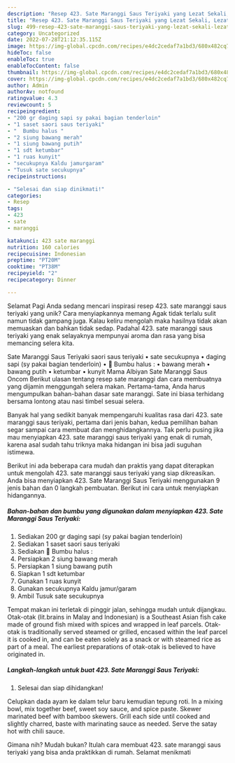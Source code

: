 ```yaml
---
description: "Resep 423. Sate Maranggi Saus Teriyaki yang Lezat Sekali, Lezat"
title: "Resep 423. Sate Maranggi Saus Teriyaki yang Lezat Sekali, Lezat"
slug: 499-resep-423-sate-maranggi-saus-teriyaki-yang-lezat-sekali-lezat
category: Uncategorized
date: 2022-07-28T21:12:35.115Z
image: https://img-global.cpcdn.com/recipes/e4dc2cedaf7a1bd3/680x482cq70/423-sate-maranggi-saus-teriyaki-foto-resep-utama.jpg
hideToc: false
enableToc: true
enableTocContent: false
thumbnail: https://img-global.cpcdn.com/recipes/e4dc2cedaf7a1bd3/680x482cq70/423-sate-maranggi-saus-teriyaki-foto-resep-utama.jpg
cover: https://img-global.cpcdn.com/recipes/e4dc2cedaf7a1bd3/680x482cq70/423-sate-maranggi-saus-teriyaki-foto-resep-utama.jpg
author: Admin
authorAv: notfound
ratingvalue: 4.3
reviewcount: 5
recipeingredient:
- "200 gr daging sapi sy pakai bagian tenderloin"
- "1 saset saori saus teriyaki"
- "  Bumbu halus "
- "2 siung bawang merah"
- "1 siung bawang putih"
- "1 sdt ketumbar"
- "1 ruas kunyit"
- "secukupnya Kaldu jamurgaram"
- "Tusuk sate secukupnya"
recipeinstructions:

- "Selesai dan siap dinikmati!"
categories:
- Resep
tags:
- 423
- sate
- maranggi

katakunci: 423 sate maranggi 
nutrition: 160 calories
recipecuisine: Indonesian
preptime: "PT20M"
cooktime: "PT38M"
recipeyield: "2"
recipecategory: Dinner

---
```



Selamat Pagi Anda sedang mencari inspirasi resep 423. sate maranggi saus teriyaki yang unik? Cara menyiapkannya memang Agak tidak terlalu sulit namun tidak gampang juga. Kalau keliru mengolah maka hasilnya tidak akan memuaskan dan bahkan tidak sedap. Padahal 423. sate maranggi saus teriyaki yang enak selayaknya mempunyai aroma dan rasa yang bisa memancing selera kita.


Sate Maranggi Saus Teriyaki saori saus teriyaki • sate secukupnya • daging sapi (sy pakai bagian tenderloin) • 💮 Bumbu halus : • bawang merah • bawang putih • ketumbar • kunyit Mama Albiyan Sate Maranggi Saus Oncom Berikut ulasan tentang resep sate maranggi dan cara membuatnya yang dijamin menggungah selera makan. Pertama-tama, Anda harus mengumpulkan bahan-bahan dasar sate maranggi. Sate ini biasa terhidang bersama lontong atau nasi timbel sesuai selera.

Banyak hal yang sedikit banyak mempengaruhi kualitas rasa dari 423. sate maranggi saus teriyaki, pertama dari jenis bahan, kedua pemilihan bahan segar sampai cara membuat dan menghidangkannya. Tak perlu pusing jika mau menyiapkan 423. sate maranggi saus teriyaki yang enak di rumah, karena asal sudah tahu triknya maka hidangan ini bisa jadi suguhan istimewa.


Berikut ini ada beberapa cara mudah dan praktis yang dapat diterapkan untuk mengolah 423. sate maranggi saus teriyaki yang siap dikreasikan. Anda bisa menyiapkan 423. Sate Maranggi Saus Teriyaki menggunakan 9 jenis bahan dan 0 langkah pembuatan. Berikut ini cara untuk menyiapkan hidangannya.

<!--inarticleads1-->

##### Bahan-bahan dan bumbu yang digunakan dalam menyiapkan 423. Sate Maranggi Saus Teriyaki:

1. Sediakan 200 gr daging sapi (sy pakai bagian tenderloin)
1. Sediakan 1 saset saori saus teriyaki
1. Sediakan  💮 Bumbu halus :
1. Persiapkan 2 siung bawang merah
1. Persiapkan 1 siung bawang putih
1. Siapkan 1 sdt ketumbar
1. Gunakan 1 ruas kunyit
1. Gunakan secukupnya Kaldu jamur/garam
1. Ambil Tusuk sate secukupnya


Tempat makan ini terletak di pinggir jalan, sehingga mudah untuk dijangkau. Otak-otak (lit.brains in Malay and Indonesian) is a Southeast Asian fish cake made of ground fish mixed with spices and wrapped in leaf parcels. Otak-otak is traditionally served steamed or grilled, encased within the leaf parcel it is cooked in, and can be eaten solely as a snack or with steamed rice as part of a meal. The earliest preparations of otak-otak is believed to have originated in. 

<!--inarticleads2-->

##### Langkah-langkah untuk buat 423. Sate Maranggi Saus Teriyaki:


1. Selesai dan siap dihidangkan!

Celupkan dada ayam ke dalam telur baru kemudian tepung roti. In a mixing bowl, mix together beef, sweet soy sauce, and spice paste. Skewer marinated beef with bamboo skewers. Grill each side until cooked and slightly charred, baste with marinating sauce as needed. Serve the satay hot with chili sauce. 

Gimana nih? Mudah bukan? Itulah cara membuat 423. sate maranggi saus teriyaki yang bisa anda praktikkan di rumah. Selamat menikmati
